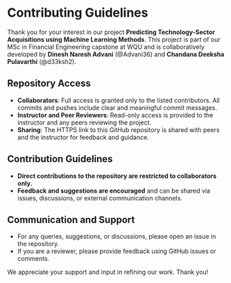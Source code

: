 # Contributing Guidelines

Thank you for your interest in our project **Predicting Technology-Sector Acquisitions using Machine Learning Methods**. This project is part of our MSc in Financial Engineering capstone at WQU and is collaboratively developed by **Dinesh Naresh Advani** (@Advani36) and **Chandana Deeksha Pulavarthi** (@d33ksh2).

## Repository Access

- **Collaborators**: Full access is granted only to the listed contributors. All commits and pushes include clear and meaningful commit messages.
- **Instructor and Peer Reviewers**: Read-only access is provided to the instructor and any peers reviewing the project.
- **Sharing**: The HTTPS link to this GitHub repository is shared with peers and the instructor for feedback and guidance.

## Contribution Guidelines

- **Direct contributions to the repository are restricted to collaborators only.**
- **Feedback and suggestions are encouraged** and can be shared via issues, discussions, or external communication channels.

## Communication and Support

- For any queries, suggestions, or discussions, please open an issue in the repository.
- If you are a reviewer, please provide feedback using GitHub issues or comments.

We appreciate your support and input in refining our work. Thank you!
